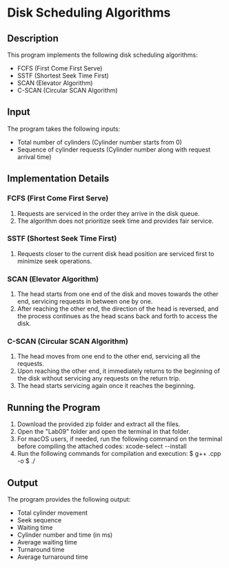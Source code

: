 # Disk Scheduling Algorithms

## Description

This program implements the following disk scheduling algorithms:
- FCFS (First Come First Serve)
- SSTF (Shortest Seek Time First)
- SCAN (Elevator Algorithm)
- C-SCAN (Circular SCAN Algorithm)

## Input

The program takes the following inputs:
- Total number of cylinders (Cylinder number starts from 0)
- Sequence of cylinder requests (Cylinder number along with request arrival time)

## Implementation Details

### FCFS (First Come First Serve)
1. Requests are serviced in the order they arrive in the disk queue.
2. The algorithm does not prioritize seek time and provides fair service.

### SSTF (Shortest Seek Time First)
1. Requests closer to the current disk head position are serviced first to minimize seek operations.

### SCAN (Elevator Algorithm)
1. The head starts from one end of the disk and moves towards the other end, servicing requests in between one by one.
2. After reaching the other end, the direction of the head is reversed, and the process continues as the head scans back and forth to access the disk.

### C-SCAN (Circular SCAN Algorithm)
1. The head moves from one end to the other end, servicing all the requests.
2. Upon reaching the other end, it immediately returns to the beginning of the disk without servicing any requests on the return trip.
3. The head starts servicing again once it reaches the beginning.

## Running the Program

1. Download the provided zip folder and extract all the files.
2. Open the "Lab09" folder and open the terminal in that folder.
3. For macOS users, if needed, run the following command on the terminal before compiling the attached codes:
      xcode-select --install
4. Run the following commands for compilation and execution:
      $ g++ <filename>.cpp -o <filename>
      $ ./<filename>

## Output

The program provides the following output:
- Total cylinder movement
- Seek sequence
- Waiting time
- Cylinder number and time (in ms)
- Average waiting time
- Turnaround time
- Average turnaround time
  

